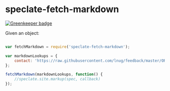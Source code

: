 # speclate-fetch-markdown

[![Greenkeeper badge](https://badges.greenkeeper.io/simonmcmanus/speclate-fetch-markdown.svg)](https://greenkeeper.io/)


Given an object:

```js

var fetchMarkdown = require('speclate-fetch-markdown');

var markdownLookups = {
    contact: 'https://raw.githubusercontent.com/lnug/feedback/master/ORGANISERS.md'
};

fetchMarkdown(markdownLookups, function() {
    //speclate.site.markup(spec, callback)
});

```